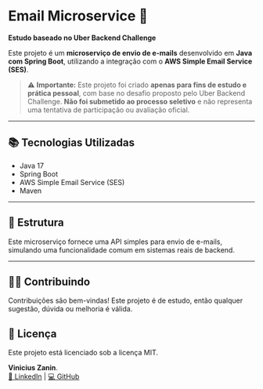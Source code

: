 # Email Microservice 📧  
**Estudo baseado no Uber Backend Challenge**

Este projeto é um **microserviço de envio de e-mails** desenvolvido em **Java com Spring Boot**, utilizando a integração com o **AWS Simple Email Service (SES)**.

> ⚠️ **Importante:** Este projeto foi criado **apenas para fins de estudo e prática pessoal**, com base no desafio proposto pelo Uber Backend Challenge. **Não foi submetido ao processo seletivo** e não representa uma tentativa de participação ou avaliação oficial.

---

## 📚 Tecnologias Utilizadas

- Java 17  
- Spring Boot  
- AWS Simple Email Service (SES)  
- Maven  

---

## 📁 Estrutura

Este microserviço fornece uma API simples para envio de e-mails, simulando uma funcionalidade comum em sistemas reais de backend.

---

## 🙋‍♂️ Contribuindo
Contribuições são bem-vindas! Este projeto é de estudo, então qualquer sugestão, dúvida ou melhoria é válida.

## 📝 Licença
Este projeto está licenciado sob a licença MIT.

**Vinicius Zanin**.  
[🔗 LinkedIn](https://www.linkedin.com/in/viniciuszanin) | [💻 GitHub](https://github.com/vinizanindev)


